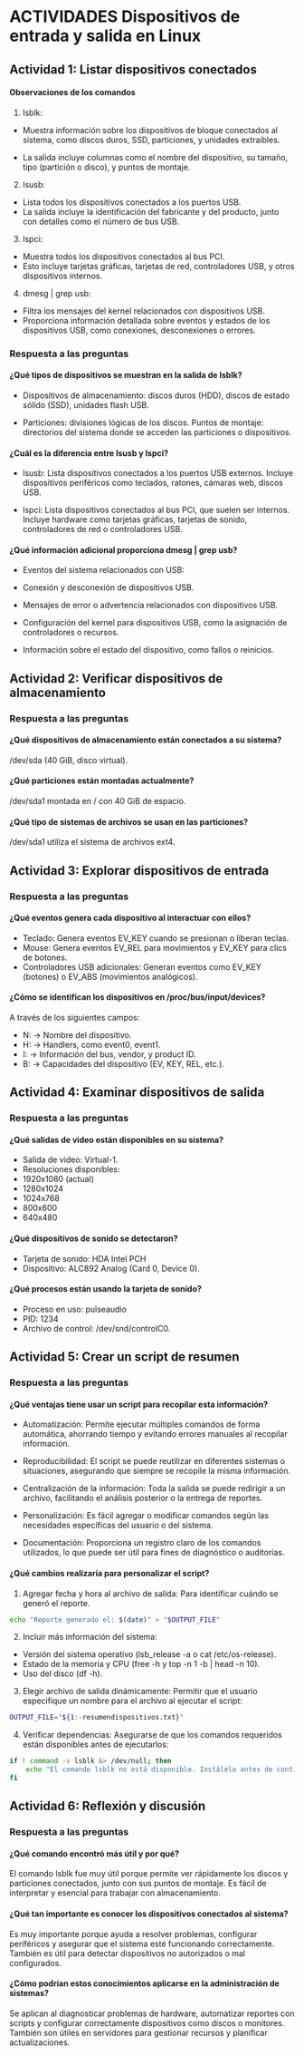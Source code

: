 # ACTIVIDADES  Dispositivos de entrada y salida en Linux

## Actividad 1: Listar dispositivos conectados

#### Observaciones de los comandos

1. lsblk:

* Muestra información sobre los dispositivos de bloque conectados al sistema, como discos duros, SSD, particiones, y unidades extraíbles.

* La salida incluye columnas como el nombre del dispositivo, su tamaño, tipo (partición o disco), y puntos de montaje.

2. lsusb: 
* Lista todos los dispositivos conectados a los puertos USB.
* La salida incluye la identificación del fabricante y del producto, junto con detalles como el número de bus USB.

3. lspci: 
* Muestra todos los dispositivos conectados al bus PCI.
* Esto incluye tarjetas gráficas, tarjetas de red, controladores USB, y otros dispositivos internos.

4. dmesg | grep usb:
* Filtra los mensajes del kernel relacionados con dispositivos USB.
* Proporciona información detallada sobre eventos y estados de los dispositivos USB, como conexiones, desconexiones o errores.

### Respuesta a las preguntas

#### ¿Qué tipos de dispositivos se muestran en la salida de lsblk?

* Dispositivos de almacenamiento: discos duros (HDD), discos de estado sólido (SSD), unidades flash USB.

* Particiones: divisiones lógicas de los discos.
Puntos de montaje: directorios del sistema donde se acceden las particiones o dispositivos.

#### ¿Cuál es la diferencia entre lsusb y lspci?

* lsusb:
Lista dispositivos conectados a los puertos USB externos.
Incluye dispositivos periféricos como teclados, ratones, cámaras web, discos USB.

* lspci:
Lista dispositivos conectados al bus PCI, que suelen ser internos.
Incluye hardware como tarjetas gráficas, tarjetas de sonido, controladores de red o controladores USB.

#### ¿Qué información adicional proporciona dmesg | grep usb?

* Eventos del sistema relacionados con USB:

* Conexión y desconexión de dispositivos USB.

* Mensajes de error o advertencia relacionados con dispositivos USB.

* Configuración del kernel para dispositivos USB, como la asignación de controladores o recursos.

* Información sobre el estado del dispositivo, como fallos o reinicios.







## Actividad 2: Verificar dispositivos de almacenamiento

### Respuesta a las preguntas

#### ¿Qué dispositivos de almacenamiento están conectados a su sistema?

/dev/sda (40 GiB, disco virtual).

#### ¿Qué particiones están montadas actualmente?

/dev/sda1 montada en / con 40 GiB de espacio.

#### ¿Qué tipo de sistemas de archivos se usan en las particiones?

/dev/sda1 utiliza el sistema de archivos ext4.


## Actividad 3: Explorar dispositivos de entrada

### Respuesta a las preguntas

#### ¿Qué eventos genera cada dispositivo al interactuar con ellos?

* Teclado: Genera eventos EV_KEY cuando se presionan o liberan teclas.
* Mouse: Genera eventos EV_REL para movimientos y EV_KEY para clics de botones.
* Controladores USB adicionales: Generan eventos como EV_KEY (botones) o EV_ABS (movimientos analógicos).

#### ¿Cómo se identifican los dispositivos en /proc/bus/input/devices?

A través de los siguientes campos:
* N: → Nombre del dispositivo.
* H: → Handlers, como event0, event1.
* I: → Información del bus, vendor, y product ID.
* B: → Capacidades del dispositivo (EV, KEY, REL, etc.).

## Actividad 4: Examinar dispositivos de salida
###  Respuesta a las preguntas

#### ¿Qué salidas de video están disponibles en su sistema?

* Salida de video: Virtual-1.
* Resoluciones disponibles:
* 1920x1080 (actual)
* 1280x1024
* 1024x768
* 800x600
* 640x480

#### ¿Qué dispositivos de sonido se detectaron?
* Tarjeta de sonido: HDA Intel PCH
* Dispositivo: ALC892 Analog (Card 0, Device 0).

#### ¿Qué procesos están usando la tarjeta de sonido?
* Proceso en uso: pulseaudio
* PID: 1234
* Archivo de control: /dev/snd/controlC0.

## Actividad 5: Crear un script de resumen
### Respuesta a las preguntas

#### ¿Qué ventajas tiene usar un script para recopilar esta información?

* Automatización:
Permite ejecutar múltiples comandos de forma automática, ahorrando tiempo y evitando errores manuales al recopilar información.

* Reproducibilidad:
El script se puede reutilizar en diferentes sistemas o situaciones, asegurando que siempre se recopile la misma información.

* Centralización de la información:
Toda la salida se puede redirigir a un archivo, facilitando el análisis posterior o la entrega de reportes.

* Personalización:
Es fácil agregar o modificar comandos según las necesidades específicas del usuario o del sistema.

* Documentación:
Proporciona un registro claro de los comandos utilizados, lo que puede ser útil para fines de diagnóstico o auditorías.
#### ¿Qué cambios realizaría para personalizar el script?
1. Agregar fecha y hora al archivo de salida:
Para identificar cuándo se generó el reporte.
```bash
echo "Reporte generado el: $(date)" > "$OUTPUT_FILE"
```

2. Incluir más información del sistema:

* Versión del sistema operativo (lsb_release -a o cat /etc/os-release).
* Estado de la memoria y CPU (free -h y top -n 1 -b | head -n 10).
* Uso del disco (df -h).


3. Elegir archivo de salida dinámicamente:
Permitir que el usuario especifique un nombre para el archivo al ejecutar el script:
```bash
OUTPUT_FILE="${1:-resumendispositivos.txt}" 
```

4. Verificar dependencias:
Asegurarse de que los comandos requeridos están disponibles antes de ejecutarlos:
```bash
if ! command -v lsblk &> /dev/null; then
    echo "El comando lsblk no está disponible. Instálelo antes de continuar."
fi
```

## Actividad 6: Reflexión y discusión

### Respuesta a las preguntas

#### ¿Qué comando encontró más útil y por qué?

El comando lsblk fue muy útil porque permite ver rápidamente los discos y particiones conectados, junto con sus puntos de montaje. Es fácil de interpretar y esencial para trabajar con almacenamiento.

#### ¿Qué tan importante es conocer los dispositivos conectados al sistema?
Es muy importante porque ayuda a resolver problemas, configurar periféricos y asegurar que el sistema esté funcionando correctamente. También es útil para detectar dispositivos no autorizados o mal configurados.
#### ¿Cómo podrían estos conocimientos aplicarse en la administración de sistemas?
Se aplican al diagnosticar problemas de hardware, automatizar reportes con scripts y configurar correctamente dispositivos como discos o monitores. También son útiles en servidores para gestionar recursos y planificar actualizaciones.